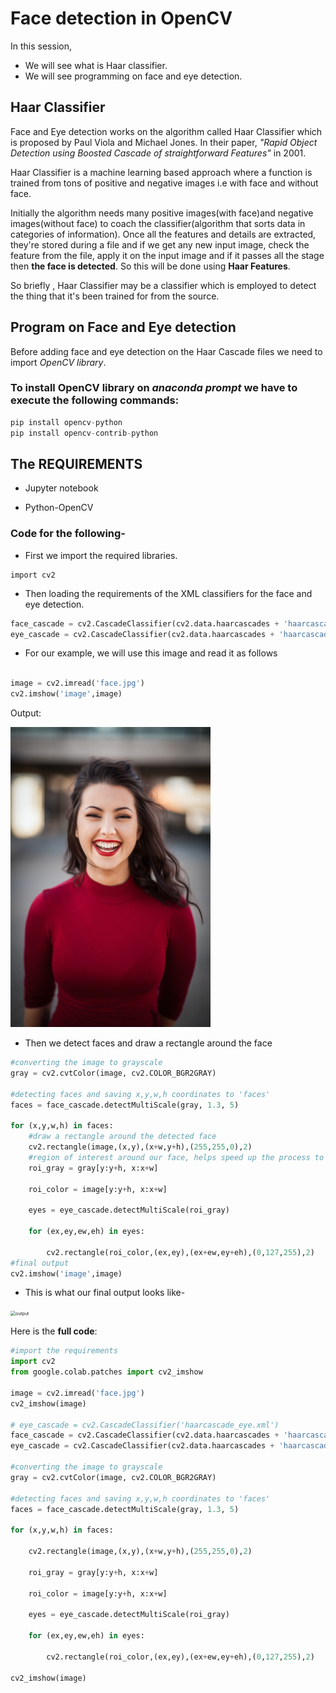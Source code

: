 # Face detection in OpenCV

In this session,
- We will see what is Haar classifier.
- We will see programming on face and eye detection.

## Haar Classifier

Face and Eye detection works on the algorithm called Haar Classifier which is proposed by Paul Viola and Michael Jones. In their paper, *"Rapid Object Detection using Boosted Cascade of straightforward Features"* in 2001.

Haar Classifier is a machine learning based approach where a function is trained from tons of positive and negative images i.e with face and without face.

Initially the algorithm needs many positive images(with face)and negative images(without face) to coach the classifier(algorithm that sorts data in categories of information). Once all the features and details are extracted, they're stored during a file and if we get any new input image, check the feature from the file, apply it on the input image and if it passes all the stage then **the face is detected**. So this will be done using **Haar Features**.

So briefly , Haar Classifier may be a classifier which is employed to detect the thing that it's been trained for from the source.

##  Program on Face and Eye detection

Before adding face and eye detection on the Haar Cascade files we need to import *OpenCV library*.

### To install OpenCV library on *anaconda prompt* we have to execute the following commands:

```python
pip install opencv-python
pip install opencv-contrib-python
```

## The REQUIREMENTS

  - Jupyter notebook
  
  - Python-OpenCV

### Code for the following-

- First we import the required libraries. 

```
import cv2
```

- Then loading the requirements of the XML classifiers for the face and eye detection.

```python
face_cascade = cv2.CascadeClassifier(cv2.data.haarcascades + 'haarcascade_frontalface_default.xml')
eye_cascade = cv2.CascadeClassifier(cv2.data.haarcascades + 'haarcascade_eye.xml')
```

- For our example, we will use this image and read it as follows

```python

image = cv2.imread('face.jpg')
cv2.imshow('image',image)
```

Output:

<img src="face.jpg" alt="face" style="zoom:50%;" />

- Then we detect faces and draw a rectangle around the face

```python
#converting the image to grayscale
gray = cv2.cvtColor(image, cv2.COLOR_BGR2GRAY) 

#detecting faces and saving x,y,w,h coordinates to 'faces'    
faces = face_cascade.detectMultiScale(gray, 1.3, 5) 

for (x,y,w,h) in faces: 
	#draw a rectangle around the detected face
    cv2.rectangle(image,(x,y),(x+w,y+h),(255,255,0),2)  
    #region of interest around our face, helps speed up the process to find eyes
    roi_gray = gray[y:y+h, x:x+w] 
    
    roi_color = image[y:y+h, x:x+w]
    
    eyes = eye_cascade.detectMultiScale(roi_gray)  
    
    for (ex,ey,ew,eh) in eyes: 
    
        cv2.rectangle(roi_color,(ex,ey),(ex+ew,ey+eh),(0,127,255),2)
#final output
cv2.imshow('image',image)
```

- This is what our final output looks like-

<img src="D:\projects\markdown\Face detection\output.jpg" alt="output" style="zoom:50%;" />



Here is the **full code**: 

```python
#import the requirements
import cv2
from google.colab.patches import cv2_imshow

image = cv2.imread('face.jpg')
cv2_imshow(image)  

# eye_cascade = cv2.CascadeClassifier('haarcascade_eye.xml')   
face_cascade = cv2.CascadeClassifier(cv2.data.haarcascades + 'haarcascade_frontalface_default.xml')
eye_cascade = cv2.CascadeClassifier(cv2.data.haarcascades + 'haarcascade_eye.xml')

#converting the image to grayscale
gray = cv2.cvtColor(image, cv2.COLOR_BGR2GRAY) 

#detecting faces and saving x,y,w,h coordinates to 'faces'    
faces = face_cascade.detectMultiScale(gray, 1.3, 5) 

for (x,y,w,h) in faces: 

    cv2.rectangle(image,(x,y),(x+w,y+h),(255,255,0),2)  
    
    roi_gray = gray[y:y+h, x:x+w] 
    
    roi_color = image[y:y+h, x:x+w]
    
    eyes = eye_cascade.detectMultiScale(roi_gray)  
    
    for (ex,ey,ew,eh) in eyes: 
    
        cv2.rectangle(roi_color,(ex,ey),(ex+ew,ey+eh),(0,127,255),2) 
        
cv2_imshow(image)
```
